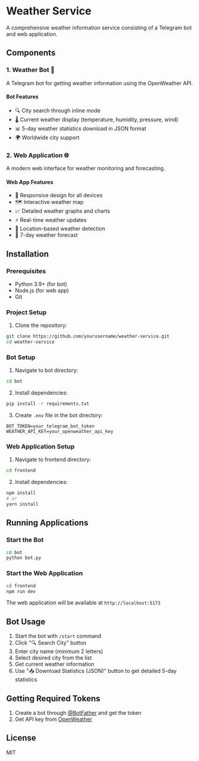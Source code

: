 # Weather Service
A comprehensive weather information service consisting of a Telegram bot and web application.

## Components

### 1. Weather Bot 🤖
A Telegram bot for getting weather information using the OpenWeather API.

#### Bot Features
- 🔍 City search through inline mode
- 🌡️ Current weather display (temperature, humidity, pressure, wind)
- 📊 5-day weather statistics download in JSON format
- 🌍 Worldwide city support

### 2. Web Application 🌐
A modern web interface for weather monitoring and forecasting.

#### Web App Features
- 📱 Responsive design for all devices
- 🗺️ Interactive weather map
- 📈 Detailed weather graphs and charts
- ⚡ Real-time weather updates
- 🎯 Location-based weather detection
- 📅 7-day weather forecast

## Installation

### Prerequisites
- Python 3.9+ (for bot)
- Node.js (for web app)
- Git

### Project Setup
1. Clone the repository:
```bash
git clone https://github.com/yourusername/weather-service.git
cd weather-service
```

### Bot Setup
1. Navigate to bot directory:
```bash
cd bot
```

2. Install dependencies:
```bash
pip install -r requirements.txt
```

3. Create `.env` file in the bot directory:
```env
BOT_TOKEN=your_telegram_bot_token
WEATHER_API_KEY=your_openweather_api_key
```

### Web Application Setup
1. Navigate to frontend directory:
```bash
cd frontend
```

2. Install dependencies:
```bash
npm install
# or
yarn install
```

## Running Applications

### Start the Bot
```bash
cd bot
python bot.py
```

### Start the Web Application
```bash
cd frontend
npm run dev
```

The web application will be available at `http://localhost:5173`

## Bot Usage
1. Start the bot with `/start` command
2. Click "🔍 Search City" button
3. Enter city name (minimum 2 letters)
4. Select desired city from the list
5. Get current weather information
6. Use "📥 Download Statistics (JSON)" button to get detailed 5-day statistics

## Getting Required Tokens
1. Create a bot through [@BotFather](https://t.me/BotFather) and get the token
2. Get API key from [OpenWeather](https://openweathermap.org/api)

## License
MIT